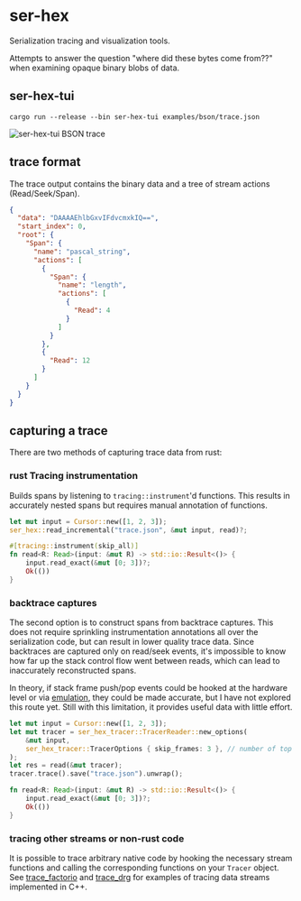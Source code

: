 # ser-hex

Serialization tracing and visualization tools.

Attempts to answer the question "where did these bytes come from??" when
examining opaque binary blobs of data.

## ser-hex-tui

```console
cargo run --release --bin ser-hex-tui examples/bson/trace.json
```

![ser-hex-tui BSON trace](https://github.com/user-attachments/assets/4b48b982-9a30-44dd-b55c-c58ef9b86c73)


## trace format

The trace output contains the binary data and a tree of stream actions (Read/Seek/Span).

```json
{
  "data": "DAAAAEhlbGxvIFdvcmxkIQ==",
  "start_index": 0,
  "root": {
    "Span": {
      "name": "pascal_string",
      "actions": [
        {
          "Span": {
            "name": "length",
            "actions": [
              {
                "Read": 4
              }
            ]
          }
        },
        {
          "Read": 12
        }
      ]
    }
  }
}
```

## capturing a trace

There are two methods of capturing trace data from rust:

### rust Tracing instrumentation

Builds spans by listening to `tracing::instrument`'d functions. This results
in accurately nested spans but requires manual annotation of functions.

```rust
let mut input = Cursor::new([1, 2, 3]);
ser_hex::read_incremental("trace.json", &mut input, read)?;

#[tracing::instrument(skip_all)]
fn read<R: Read>(input: &mut R) -> std::io::Result<()> {
    input.read_exact(&mut [0; 3])?;
    Ok(())
}
```


### backtrace captures

The second option is to construct spans from backtrace captures. This does not
require sprinkling instrumentation annotations all over the serialization code,
but can result in lower quality trace data. Since backtraces are captured only
on read/seek events, it's impossible to know how far up the stack control flow
went between reads, which can lead to inaccurately reconstructed spans.

In theory, if stack frame push/pop events could be hooked at the hardware
level or via [emulation](https://www.unicorn-engine.org/), they could be made
accurate, but I have not explored this route yet. Still with this limitation, it
provides useful data with little effort.

```rust
let mut input = Cursor::new([1, 2, 3]);
let mut tracer = ser_hex_tracer::TracerReader::new_options(
    &mut input,
    ser_hex_tracer::TracerOptions { skip_frames: 3 }, // number of top level stack frames to omit from trace
);
let res = read(&mut tracer);
tracer.trace().save("trace.json").unwrap();

fn read<R: Read>(input: &mut R) -> std::io::Result<()> {
    input.read_exact(&mut [0; 3])?;
    Ok(())
}
```

### tracing other streams or non-rust code

It is possible to trace arbitrary native code by hooking the necessary stream
functions and calling the corresponding functions on your `Tracer` object. See
[trace_factorio](examples/trace_factorio) and [trace_drg](examples/trace_drg)
for examples of tracing data streams implemented in C++.
